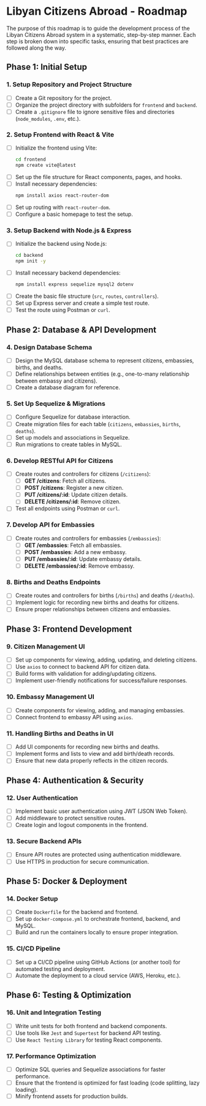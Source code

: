 
# Libyan Citizens Abroad - Roadmap

The purpose of this roadmap is to guide the development process of the Libyan Citizens Abroad system in a systematic, step-by-step manner. Each step is broken down into specific tasks, ensuring that best practices are followed along the way.

## **Phase 1: Initial Setup**

### 1. **Setup Repository and Project Structure**
   - [ ] Create a Git repository for the project.
   - [ ] Organize the project directory with subfolders for `frontend` and `backend`.
   - [ ] Create a `.gitignore` file to ignore sensitive files and directories (`node_modules`, `.env`, etc.).

### 2. **Setup Frontend with React & Vite**
   - [ ] Initialize the frontend using Vite:
     ```bash
     cd frontend
     npm create vite@latest
     ```
   - [ ] Set up the file structure for React components, pages, and hooks.
   - [ ] Install necessary dependencies:
     ```bash
     npm install axios react-router-dom
     ```
   - [ ] Set up routing with `react-router-dom`.
   - [ ] Configure a basic homepage to test the setup.

### 3. **Setup Backend with Node.js & Express**
   - [ ] Initialize the backend using Node.js:
     ```bash
     cd backend
     npm init -y
     ```
   - [ ] Install necessary backend dependencies:
     ```bash
     npm install express sequelize mysql2 dotenv
     ```
   - [ ] Create the basic file structure (`src`, `routes`, `controllers`).
   - [ ] Set up Express server and create a simple test route.
   - [ ] Test the route using Postman or `curl`.

## **Phase 2: Database & API Development**

### 4. **Design Database Schema**
   - [ ] Design the MySQL database schema to represent citizens, embassies, births, and deaths.
   - [ ] Define relationships between entities (e.g., one-to-many relationship between embassy and citizens).
   - [ ] Create a database diagram for reference.

### 5. **Set Up Sequelize & Migrations**
   - [ ] Configure Sequelize for database interaction.
   - [ ] Create migration files for each table (`citizens`, `embassies`, `births`, `deaths`).
   - [ ] Set up models and associations in Sequelize.
   - [ ] Run migrations to create tables in MySQL.

### 6. **Develop RESTful API for Citizens**
   - [ ] Create routes and controllers for citizens (`/citizens`):
     - [ ] **GET /citizens**: Fetch all citizens.
     - [ ] **POST /citizens**: Register a new citizen.
     - [ ] **PUT /citizens/:id**: Update citizen details.
     - [ ] **DELETE /citizens/:id**: Remove citizen.
   - [ ] Test all endpoints using Postman or `curl`.

### 7. **Develop API for Embassies**
   - [ ] Create routes and controllers for embassies (`/embassies`):
     - [ ] **GET /embassies**: Fetch all embassies.
     - [ ] **POST /embassies**: Add a new embassy.
     - [ ] **PUT /embassies/:id**: Update embassy details.
     - [ ] **DELETE /embassies/:id**: Remove embassy.

### 8. **Births and Deaths Endpoints**
   - [ ] Create routes and controllers for births (`/births`) and deaths (`/deaths`).
   - [ ] Implement logic for recording new births and deaths for citizens.
   - [ ] Ensure proper relationships between citizens and embassies.

## **Phase 3: Frontend Development**

### 9. **Citizen Management UI**
   - [ ] Set up components for viewing, adding, updating, and deleting citizens.
   - [ ] Use `axios` to connect to backend API for citizen data.
   - [ ] Build forms with validation for adding/updating citizens.
   - [ ] Implement user-friendly notifications for success/failure responses.

### 10. **Embassy Management UI**
   - [ ] Create components for viewing, adding, and managing embassies.
   - [ ] Connect frontend to embassy API using `axios`.

### 11. **Handling Births and Deaths in UI**
   - [ ] Add UI components for recording new births and deaths.
   - [ ] Implement forms and lists to view and add birth/death records.
   - [ ] Ensure that new data properly reflects in the citizen records.

## **Phase 4: Authentication & Security**

### 12. **User Authentication**
   - [ ] Implement basic user authentication using JWT (JSON Web Token).
   - [ ] Add middleware to protect sensitive routes.
   - [ ] Create login and logout components in the frontend.

### 13. **Secure Backend APIs**
   - [ ] Ensure API routes are protected using authentication middleware.
   - [ ] Use HTTPS in production for secure communication.

## **Phase 5: Docker & Deployment**

### 14. **Docker Setup**
   - [ ] Create `Dockerfile` for the backend and frontend.
   - [ ] Set up `docker-compose.yml` to orchestrate frontend, backend, and MySQL.
   - [ ] Build and run the containers locally to ensure proper integration.

### 15. **CI/CD Pipeline**
   - [ ] Set up a CI/CD pipeline using GitHub Actions (or another tool) for automated testing and deployment.
   - [ ] Automate the deployment to a cloud service (AWS, Heroku, etc.).

## **Phase 6: Testing & Optimization**

### 16. **Unit and Integration Testing**
   - [ ] Write unit tests for both frontend and backend components.
   - [ ] Use tools like `Jest` and `Supertest` for backend API testing.
   - [ ] Use `React Testing Library` for testing React components.

### 17. **Performance Optimization**
   - [ ] Optimize SQL queries and Sequelize associations for faster performance.
   - [ ] Ensure that the frontend is optimized for fast loading (code splitting, lazy loading).
   - [ ] Minify frontend assets for production builds.
